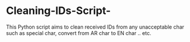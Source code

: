 # Cleaning-IDs-Script-
This Python script aims to clean received IDs from any unacceptable char such as special char, convert from AR char to EN char .. etc.
